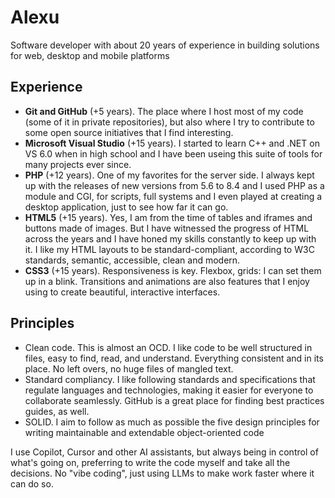# Alexu

Software developer with about 20 years of experience in building solutions for web, desktop and mobile platforms

## Experience

- **Git and GitHub** (+5 years). The place where I host most of my code (some of it in private repositories), but also where I try to contribute to some open source initiatives that I find interesting.
- **Microsoft Visual Studio** (+15 years). I started to learn C++ and .NET on VS 6.0 when in high school and I have been useing this suite of tools for many projects ever since.
- **PHP** (+12 years). One of my favorites for the server side. I always kept up with the releases of new versions from 5.6 to 8.4 and I used PHP as a module and CGI, for scripts, full systems and I even played at creating a desktop application, just to see how far it can go.
- **HTML5** (+15 years). Yes, I am from the time of tables and iframes and buttons made of images. But I have witnessed the progress of HTML across the years and I have honed my skills constantly to keep up with it. I like my HTML layouts to be standard-compliant, according to W3C standards, semantic, accessible, clean and modern.
- **CSS3** (+15 years). Responsiveness is key. Flexbox, grids: I can set them up in a blink. Transitions and animations are also features that I enjoy using to create beautiful, interactive interfaces.

## Principles

- Clean code. This is almost an OCD. I like code to be well structured in files, easy to find, read, and understand. Everything consistent and in its place. No left overs, no huge files of mangled text.
- Standard compliancy. I like following standards and specifications that regulate languages and technologies, making it easier for everyone to collaborate seamlessly. GitHub is a great place for finding best practices guides, as well.
- SOLID. I aim to follow as much as possible the five design principles for writing maintainable and extendable object-oriented code

I use Copilot, Cursor and other AI assistants, but always being in control of what's going on, preferring to write the code myself and take all the decisions. No "vibe coding", just using LLMs to make work faster where it can do so.
